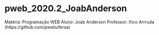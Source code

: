 # pweb_2020.2_JoabAnderson
<p>
Matéria: Programação WEB
Aluno: Joab Anderson
Professor: Xico Arrruda (https://github.com/pwebufersa)
</p>
